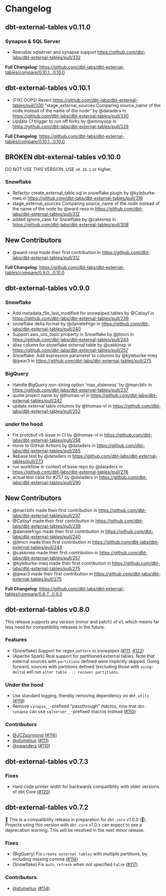 # Changelog

## dbt-external-tables v0.11.0

### Synapse & SQL Server
* Reenable sqlserver and synapse support https://github.com/dbt-labs/dbt-external-tables/pull/332


**Full Changelog**: https://github.com/dbt-labs/dbt-external-tables/compare/0.10.1...0.10.0

## dbt-external-tables v0.10.1

* [FIX] OOPS! Revert https://github.com/dbt-labs/dbt-external-tables/pull/330 "stage_external_sources Comparing source_name of the node instead of the name of the node" by @dataders in https://github.com/dbt-labs/dbt-external-tables/pull/330
* Update CI trigger to run off forks by @emmyoop in https://github.com/dbt-labs/dbt-external-tables/pull/329


**Full Changelog**: https://github.com/dbt-labs/dbt-external-tables/compare/0.10.1...0.10.0

## BROKEN dbt-external-tables v0.10.0

DO NOT USE THIS VERSION. USE `v0.10.1` or higher.

### Snowflake
* Refactor create_external_table.sql in snowflake plugin by @kyleburke-meq in https://github.com/dbt-labs/dbt-external-tables/pull/318
* stage_external_sources Comparing source_name of the node instead of the name of the node by @ward-resa in https://github.com/dbt-labs/dbt-external-tables/pull/312
* added ignore_case for Snowflake by @cakkinep in https://github.com/dbt-labs/dbt-external-tables/pull/308

## New Contributors
* @ward-resa made their first contribution in https://github.com/dbt-labs/dbt-external-tables/pull/312

**Full Changelog**: https://github.com/dbt-labs/dbt-external-tables/compare/0.9.0...0.10.0

## dbt-external-tables v0.9.0

### Snowflake
* Add metadata_file_last_modified for snowpiped tables by @Catisyf in https://github.com/dbt-labs/dbt-external-tables/pull/239
* snowflake delta format by @danielefrigo in https://github.com/dbt-labs/dbt-external-tables/pull/240
* Support aws_sns_topic property in Snowflake by @jtmcn in https://github.com/dbt-labs/dbt-external-tables/pull/243
* alias column for snowflake external table by @cakkinep in https://github.com/dbt-labs/dbt-external-tables/pull/257
* Snowflake: Add expression parameter to columns by @kyleburke-meq @jpear3 in https://github.com/dbt-labs/dbt-external-tables/pull/275

### BigQuery
* Handle BigQuery non-string option 'max_staleness' by @marcbllv in https://github.com/dbt-labs/dbt-external-tables/pull/237
* quote project name by @thomas-vl in https://github.com/dbt-labs/dbt-external-tables/pull/242
* update external table columns by @thomas-vl in https://github.com/dbt-labs/dbt-external-tables/pull/252

### under the hood
* Fix protobuf v5 issue in CI by @thomas-vl in https://github.com/dbt-labs/dbt-external-tables/pull/258
* move to GitHub Actions by @dataders in https://github.com/dbt-labs/dbt-external-tables/pull/265
* Rebase test by @dataders in https://github.com/dbt-labs/dbt-external-tables/pull/273
* run workflow in context of base repo by @dataders in https://github.com/dbt-labs/dbt-external-tables/pull/278
* actual test case for #257 by @dataders in https://github.com/dbt-labs/dbt-external-tables/pull/290

## New Contributors
* @marcbllv made their first contribution in https://github.com/dbt-labs/dbt-external-tables/pull/237
* @Catisyf made their first contribution in https://github.com/dbt-labs/dbt-external-tables/pull/239
* @danielefrigo made their first contribution in https://github.com/dbt-labs/dbt-external-tables/pull/240
* @jtmcn made their first contribution in https://github.com/dbt-labs/dbt-external-tables/pull/243
* @cakkinep made their first contribution in https://github.com/dbt-labs/dbt-external-tables/pull/257
* @kyleburke-meq made their first contribution in https://github.com/dbt-labs/dbt-external-tables/pull/275
* @jpear3 made their first contribution in https://github.com/dbt-labs/dbt-external-tables/pull/275

**Full Changelog**: https://github.com/dbt-labs/dbt-external-tables/compare/0.8.7...0.9.0

## dbt-external-tables v0.8.0

This release supports any version (minor and patch) of v1, which means far less need for compatibility releases in the future.

### Features
- (Snowflake) Support for regex `pattern` in snowpipes ([#111](https://github.com/dbt-labs/dbt-external-tables/pull/111), [#122](https://github.com/dbt-labs/dbt-external-tables/pull/122))
- (Apache Spark) Real support for partitioned external tables. Note that external sources with `partitions` defined were implicitly skipped. Going forward, sources with partitions defined (excluding those with `using: delta`) will run `alter table ... recover partitions`.

### Under the hood
- Use standard logging, thereby removing dependency on `dbt_utils` ([#119](https://github.com/dbt-labs/dbt-external-tables/pull/119))
- Remove `synapse__`-prefixed "passthrough" macros, now that `dbt-synapse` can use `sqlserver__`-prefixed macros instead ([#110](https://github.com/dbt-labs/dbt-external-tables/pull/110))

### Contributors
- [@JCZuurmond](https://github.com/JCZuurmond) ([#116](https://github.com/dbt-labs/dbt-external-tables/pull/116))
- [@stumelius](https://github.com/stumelius) ([#111](https://github.com/dbt-labs/dbt-external-tables/pull/111))
- [@swanderz](https://github.com/swanderz) ([#110](https://github.com/dbt-labs/dbt-external-tables/pull/110))

## dbt-external-tables v0.7.3

### Fixes
- Hard code printer width for backwards compatibility with older versions of dbt Core ([#120](https://github.com/dbt-labs/dbt-external-tables/pull/120))

## dbt-external-tables v0.7.2
🚨 This is a compatibility release in preparation for `dbt-core` v1.0.0 (🎉). Projects using this version with `dbt-core` v1.0.x can expect to see a deprecation warning. This will be resolved in the next minor release.

### Fixes
- (BigQuery) Fix `create external tables` with multiple partitions, by including missing comma ([#114](https://github.com/dbt-labs/dbt-external-tables/pull/114))
- (Snowflake) Fix `auto_refresh` when not specified `False` ([#117](https://github.com/dbt-labs/dbt-external-tables/pull/117))

### Contributors
- [@stumelius](https://github.com/stumelius) ([#114](https://github.com/dbt-labs/dbt-external-tables/pull/114))

